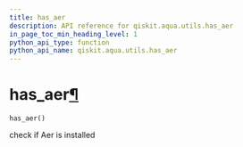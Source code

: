 ```yaml
---
title: has_aer
description: API reference for qiskit.aqua.utils.has_aer
in_page_toc_min_heading_level: 1
python_api_type: function
python_api_name: qiskit.aqua.utils.has_aer
---
```


# has\_aer[¶](#has-aer "Permalink to this headline")

<span id="qiskit.aqua.utils.has_aer" />

`has_aer()`

check if Aer is installed

